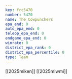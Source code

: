 ```yaml
---
key: frc5470
number: 5470
name: The Cowpunchers
epa_end: 0
auto_epa_end: 0
teleop_epa_end: 0
endgame_epa_end: 0
winrate: 0
district_epa_rank: 0
district_epa_percentile: 0
type: Team
---
```

[[2025miken]]
[[2025miwmi]]
